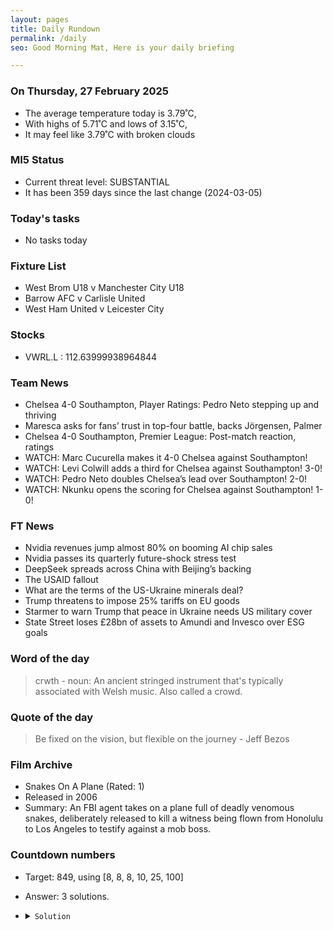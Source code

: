 ```yaml
---
layout: pages
title: Daily Rundown
permalink: /daily
seo: Good Morning Mat, Here is your daily briefing

---
```


<!-- weather_marker starts -->
### On Thursday, 27 February 2025

- The average temperature today is 3.79˚C,
- With highs of 5.71˚C and lows of 3.15˚C,
- It may feel like 3.79˚C with broken clouds

<!-- weather_marker ends -->

### MI5 Status
<!-- threat_marker starts -->
- Current threat level: SUBSTANTIAL
- It has been 359 days since the last change (2024-03-05)

<!-- threat_marker ends -->

### Today's tasks
<!-- task_marker starts -->
- No tasks today
<!-- task_marker ends -->

### Fixture List

<!-- fixture_marker starts -->
- West Brom U18 v Manchester City U18
- Barrow AFC v Carlisle United
- West Ham United v Leicester City
<!-- fixture_marker ends -->


### Stocks

<!-- stocks_marker starts -->

- VWRL.L : 112.63999938964844

<!-- stocks_marker ends -->


### Team News
<!-- news_marker starts -->

 - Chelsea 4-0 Southampton, Player Ratings: Pedro Neto stepping up and thriving
 - Maresca asks for fans’ trust in top-four battle, backs Jörgensen, Palmer
 - Chelsea 4-0 Southampton, Premier League: Post-match reaction, ratings
 - WATCH: Marc Cucurella makes it 4-0 Chelsea against Southampton!
 - WATCH: Levi Colwill adds a third for Chelsea against Southampton! 3-0!
 - WATCH: Pedro Neto doubles Chelsea’s lead over Southampton! 2-0!
 - WATCH: Nkunku opens the scoring for Chelsea against Southampton! 1-0!

<!-- news_marker ends -->

### FT News

<!-- ftnews_marker starts -->

 - Nvidia revenues jump almost 80% on booming AI chip sales
 - Nvidia passes its quarterly future-shock stress test
 - DeepSeek spreads across China with Beijing’s backing
 - The USAID fallout
 - What are the terms of the US-Ukraine minerals deal?
 - Trump threatens to impose 25% tariffs on EU goods
 - Starmer to warn Trump that peace in Ukraine needs US military cover
 - State Street loses £28bn of assets to Amundi and Invesco over ESG goals

<!-- ftnews_marker ends -->

### Word of the day

<!-- word_marker starts -->

 > crwth - noun: An ancient stringed instrument that's typically associated with Welsh music. Also called a crowd.

<!-- word_marker ends -->


### Quote of the day
<!-- quote_marker starts -->

> Be fixed on the vision, but flexible on the journey - Jeff Bezos

<!-- quote_marker ends -->


### Film Archive

<!-- film_marker starts -->
- Snakes On A Plane (Rated: 1)
- Released in 2006
- Summary: An FBI agent takes on a plane full of deadly venomous snakes, deliberately released to kill a witness being flown from Honolulu to Los Angeles to testify against a mob boss.
<!-- film_marker ends -->

### Countdown numbers
<!-- game_marker starts -->

- Target: 849, using [8, 8, 8, 10, 25, 100]
- Answer: 3 solutions.

- <details><summary><code>Solution</code></summary>

  Solution: ( 100 + 10 - 8 ) x 8 + 25 + 8

   </details>

<!-- game_marker ends -->
